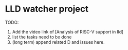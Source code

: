 # LLD watcher project

TODO:

1. Add the video link of [Analysis of RISC-V support in lld]
2. list the tasks need to be done
3. (long term) append related D and issues here.

